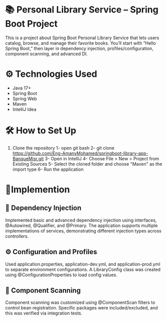 # 📚 Personal Library Service – Spring Boot Project
This is a project about Spring Boot Personal Library Service that lets users catalog, browse, and manage their favorite books. You’ll start with “Hello Spring Boot,” then layer in dependency injection, profiles/configuration, component scanning, and advanced DI.

# ⚙️ Technologies Used
- Java 17+
- Spring Boot
- Spring Web
- Maven
- IntelliJ Idea

# 🛠️ How to Set Up

1. Clone the repository
1- open git bash
2- git clone https://github.com/Eng-AmanyMohamed/springboot-library-app-BanqueMisr.git
3- Open in IntelliJ
4- Choose File > New > Project from Existing Sources
5- Select the cloned folder and choose "Maven" as the import type
6- Run the application

# 💬Implemention
## 💉 Dependency Injection
Implemented basic and advanced dependency injection using interfaces, @Autowired, @Qualifier, and @Primary. The application supports multiple implementations of services, demonstrating different injection types across controllers.

## ⚙️ Configuration and Profiles
Used application.properties, application-dev.yml, and application-prod.yml to separate environment configurations. A LibraryConfig class was created using @ConfigurationProperties to load config values.

## 🧠 Component Scanning
Component scanning was customized using @ComponentScan filters to control bean registration. Specific packages were included/excluded, and this was verified via integration tests.


